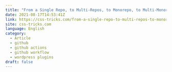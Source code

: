 ```yaml
---
title: "From a Single Repo, to Multi-Repos, to Monorepo, to Multi-Monorepo"
date: 2021-08-17T14:53:41Z
link: https://css-tricks.com/from-a-single-repo-to-multi-repos-to-monorepo-to-multi-monorepo/?utm_medium=RSS&utm_source=news.12bit.vn
site: css-tricks.com
language: English
category:
  - Article
  - github
  - github actions
  - github workflow
  - wordpress plugins
draft: false
---
```

